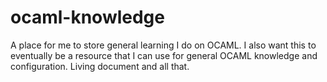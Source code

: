 # ocaml-knowledge
A place for me to store general learning I do on OCAML. I also want this to eventually be a resource that I can use for general OCAML knowledge and configuration. Living document and all that.
